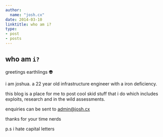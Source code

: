 ```yaml
---
author:
  name: "josh.cx"
date: 2014-03-10
linktitle: who am i?
type:
- post
- posts
---
```


## who am  `i?`
greetings earthlings 👽

i am joshua. a 22 year old infrastructure engineer with a iron deficiency.

this blog is a place for me to post cool skid stuff that i do which includes exploits, research and in the wild assessments.

enquiries can be sent to admin@josh.cx

thanks for your time nerds

p.s i hate capital letters
